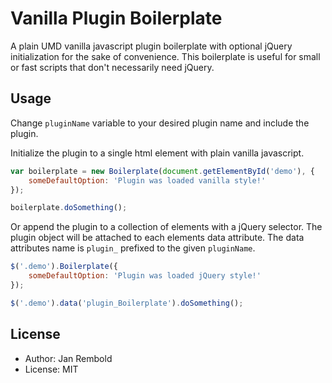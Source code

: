 # Vanilla Plugin Boilerplate
A plain UMD vanilla javascript plugin boilerplate with optional jQuery initialization for the sake of convenience.
This boilerplate is useful for small or fast scripts that don't necessarily need jQuery.

## Usage
Change `pluginName` variable to your desired plugin name and include the plugin.

Initialize the plugin to a single html element with plain vanilla javascript.

```javascript
var boilerplate = new Boilerplate(document.getElementById('demo'), {
    someDefaultOption: 'Plugin was loaded vanilla style!'
});

boilerplate.doSomething();
```

Or append the plugin to a collection of elements with a jQuery selector. 
The plugin object will be attached to each elements data attribute. 
The data attributes name is `plugin_` prefixed to the given `pluginName`.
 
```javascript
$('.demo').Boilerplate({
    someDefaultOption: 'Plugin was loaded jQuery style!'
});

$('.demo').data('plugin_Boilerplate').doSomething();
```

## License
* Author: Jan Rembold
* License: MIT